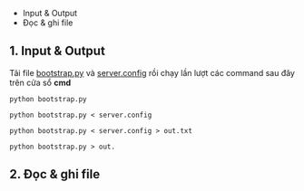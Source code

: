 * Input & Output
* Đọc & ghi file

## 1. Input & Output

Tải file [bootstrap.py](https://raw.githubusercontent.com/mto/python-course/master/Session2/bootstrap.py) và [server.config](https://rawgithubusercontent.com/mto/python-course/master/Session2/server.config)
rồi chạy lần lượt các command sau đây trên cửa sổ **cmd**

```shell
python bootstrap.py
```

```shell
python bootstrap.py < server.config
```

```shell
python bootstrap.py < server.config > out.txt
```

```shell
python bootstrap.py > out.
```

## 2. Đọc & ghi file


